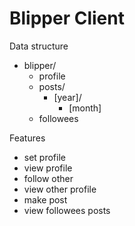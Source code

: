 
# Blipper Client 

Data structure

- blipper/
    + profile
    + posts/
        * [year]/
            - [month]
    + followees


Features

- set profile
- view profile
- follow other
- view other profile
- make post
- view followees posts


